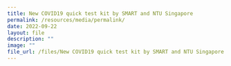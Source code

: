 ```yaml
---
title: New COVID19 quick test kit by SMART and NTU Singapore
permalink: /resources/media/permalink/
date: 2022-09-22
layout: file
description: ""
image: ""
file_url: /files/New COVID19 quick test kit by SMART and NTU Singapore.pdf
---
```


